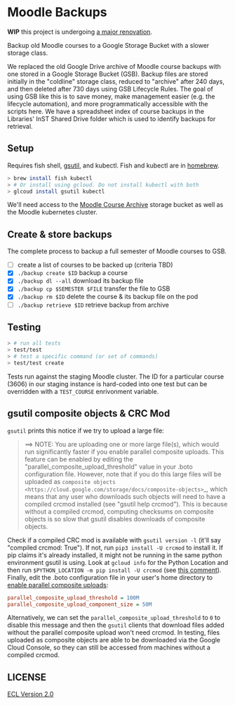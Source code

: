 # Moodle Backups

**WIP** this project is undergoing [a major renovation](https://github.com/cca/moodle-backups/projects/1).

Backup old Moodle courses to a Google Storage Bucket with a slower storage class.

We replaced the old Google Drive archive of Moodle course backups with one stored in a Google Storage Bucket (GSB). Backup files are stored initially in the "coldline" storage class, reduced to "archive" after 240 days, and then deleted after 730 days using GSB Lifecycle Rules. The goal of using GSB like this is to save money, make management easier (e.g. the lifecycle automation), and more programmatically accessible with the scripts here. We have a spreadsheet index of course backups in the Libraries' InST Shared Drive folder which is used to identify backups for retrieval.

## Setup

Requires fish shell, [gsutil](https://cloud.google.com/storage/docs/gsutil_install), and kubectl. Fish and kubectl are in [homebrew](https://brew.sh).

```sh
> brew install fish kubectl
> # Or install using gcloud. Do not install kubectl with both
> glcoud install gsutil kubectl
```

We'll need access to the [Moodle Course Archive](https://console.cloud.google.com/storage/browser/moodle-course-archive;tab=objects?project=cca-web-0) storage bucket as well as the Moodle kubernetes cluster.

## Create & store backups

The complete process to backup a full semester of Moodle courses to GSB.

- [ ] create a list of courses to be backed up (criteria TBD)
- [x] `./backup create $ID` backup a course
- [x] `./backup dl --all` download its backup file
- [x] `./backup cp $SEMESTER $FILE` transfer the file to GSB
- [x] `./backup rm $ID` delete the course & its backup file on the pod
- [ ] `./backup retrieve $ID` retrieve backup from archive

## Testing

```sh
> # run all tests
> test/test
> # test a specific command (or set of commands)
> test/test create
```

Tests run against the staging Moodle cluster. The ID for a particular course (3606) in our staging instance is hard-coded into one test but can be overridden with a `TEST_COURSE` enrivonment variable.

## gsutil composite objects & CRC Mod

`gsutil` prints this notice if we try to upload a large file:

> ==> NOTE: You are uploading one or more large file(s), which would run significantly faster if you enable parallel composite uploads. This feature can be enabled by editing the  "parallel_composite_upload_threshold" value in your .boto configuration file. However, note that if you do this large files will be uploaded as `composite objects <https://cloud.google.com/storage/docs/composite-objects>`_, which means that any user who downloads such objects will need to have a compiled crcmod installed (see "gsutil help crcmod"). This is because without a compiled crcmod, computing checksums on composite objects is so slow that gsutil disables downloads of composite objects.

Check if a compiled CRC mod is available with `gsutil version -l` (it'll say "compiled crcmod: True"). If not, run `pip3 install -U crcmod` to install it. If pip claims it's already installed, it might not be running in the same python environment gsutil is using. Look at `gcloud info` for the Python Location and then run `$PYTHON_LOCATION -m pip install -U crcmod` (see [this comment](https://github.com/GoogleCloudPlatform/gsutil/issues/1123#issuecomment-772588861)). Finally, edit the .boto configuration file in your user's home directory to [enable parallel composite uploads](https://cloud.google.com/storage/docs/uploads-downloads#parallel-composite-uploads):

```ini
parallel_composite_upload_threshold = 100M
parallel_composite_upload_component_size = 50M
```

Alternatively, we can set the `parallel_composite_upload_threshold` to `0` to disable this message and then the `gsutil` clients that download files added without the parallel composite upload won't need crcmod. In testing, files uploaded as composite objects are able to be downloaded via the Google Cloud Console, so they can still be accessed from machines without a compiled crcmod.

## LICENSE

[ECL Version 2.0](https://opensource.org/licenses/ECL-2.0)
